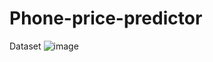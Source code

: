 # Phone-price-predictor

Dataset 
![image](https://github.com/user-attachments/assets/1bf366ea-befc-443a-bd8e-7f99ac3f622e)


